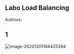 ## Labo Load Balancing 

Authors:





## 1

![image-20201201184425384](/Users/robin/Desktop/Teaching-HEIGVD-AIT-2019-Labo-Load-Balancing/images/image-20201201184425384.png)